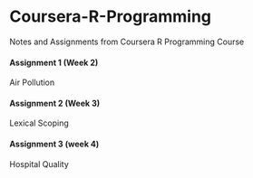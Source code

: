 # Coursera-R-Programming
Notes and Assignments from Coursera R Programming Course

#### Assignment 1 (Week 2)

Air Pollution


#### Assignment 2 (Week 3) 

Lexical Scoping


#### Assignment 3 (week 4) 

Hospital Quality
